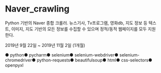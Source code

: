 # Naver_crawling
Python 기반의 Naver 종합 크롤러. 뉴스기사, Tv프로그램, 영화db, 지도 정보 등 텍스트, 이미지, 지도 기반의 모든 정보를 수집할 수 있으며 정적/동적 웹페이지를 모두 지원한다.

2019년 9월 22일 ~ 2019년 11월 2일 (1개월)

● python● pycharm● selenium● selenium-webdriver● selenium-chromedriver● python-requests● beautifulsoup● html● css-selectors● openpyxl
